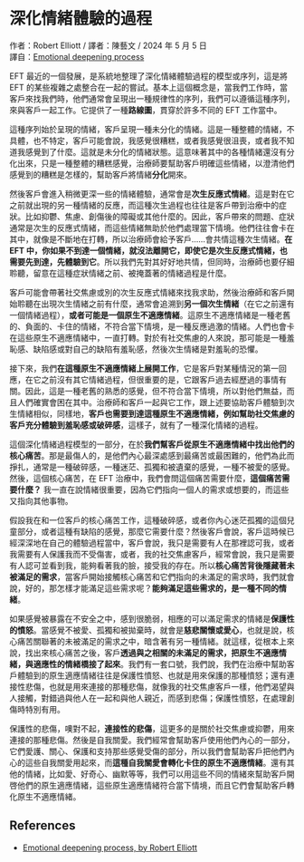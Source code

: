 # 深化情緒體驗的過程
作者：Robert Elliott / 譯者：陳藝文 / 2024 年 5 月 5 日<br />
譯自：[Emotional deepening process](https://youtube.com/watch?v=kNRg2DFtgOw)

EFT 最近的一個發展，是系統地整理了深化情緒體驗過程的模型或序列，這是將 EFT 的某些複雜之處整合在一起的嘗試。基本上這個概念是，當我們工作時，當客戶來找我們時，他們通常會呈現出一種規律性的序列，我們可以遵循這種序列，來與客戶一起工作。它提供了一種**路線圖**，貫穿於許多不同的 EFT 工作當中。

這種序列始於呈現的情緒，客戶呈現一種未分化的情緒。這是一種整體的情緒，不具體，也不特定，客戶可能會說，我感覺很糟糕，或者我感覺很沮喪，或者我不知道我感覺到了什麼。這就是未分化的情緒狀態。這意味著其中的各種情緒還沒有分化出來，只是一種整體的糟糕感覺，治療師要幫助客戶明確這些情緒，以澄清他們感覺到的糟糕是怎樣的，幫助客戶將情緒**分化**開來。

然後客戶會進入稍微更深一些的情緒體驗，通常會是**次生反應式情緒**。這是對在它之前就出現的另一種情緒的反應，而這種次生過程也往往是客戶帶到治療中的症狀。比如抑鬱、焦慮、創傷後的障礙或其他什麼的。因此，客戶帶來的問題、症狀通常是次生的反應式情緒，而這些情緒無助於他們處理當下情境。他們往往會卡在其中，就像是不斷地在打轉，所以治療師會給予客戶……會共情這種次生情緒。**在 EFT 中，你如果不到達一個情緒，就沒法離開它，即使它是次生反應式情緒，也需要先到達，先體驗到它**。所以我們先對其好好地共情，但同時，治療師也要仔細聆聽，留意在這種症狀情緒之前、被掩蓋著的情緒過程是什麼。

客戶可能會帶著社交焦慮或別的次生反應式情緒來找我求助，然後治療師和客戶開始聆聽在出現次生情緒之前有什麼，通常會追溯到**另一個次生情緒**（在它之前還有一個情緒過程），**或者可能是一個原生不適應情緒**。這原生不適應情緒是一種老舊的、負面的、卡住的情緒，不符合當下情境，是一種反應過激的情緒。人們也會卡在這些原生不適應情緒中，一直打轉。對於有社交焦慮的人來說，那可能是一種羞恥感、缺陷感或對自己的缺陷有羞恥感，然後次生情緒是對羞恥的恐懼。

接下來，我們**在這種原生不適應情緒上展開工作**，它是客戶對某種情況的第一回應，在它之前沒有其它情緒過程，但很重要的是，它跟客戶過去經歷過的事情有關。因此，這是一種老舊的熟悉的感覺，但不符合當下情境，所以對他們無益，而且人們確實會困在其中。治療師和客戶一起與它工作，跟上述要協助客戶體驗到次生情緒相似，同樣地，**客戶也需要到達這種原生不適應情緒，例如幫助社交焦慮的客戶充分體驗到羞恥感或破碎感**，這樣子，就有了一種深化情緒的過程。

這個深化情緒過程模型的一部分，在於**我們幫客戶從原生不適應情緒中找出他們的核心痛苦**。那是最傷人的，是他們內心最深處感到最痛苦或最困難的，他們為此而掙扎，通常是一種破碎感，一種迷茫、孤獨和被遺棄的感覺，一種不被愛的感覺。然後，這個核心痛苦，在 EFT 治療中，我們會問這個痛苦需要什麼，**這個痛苦需要什麼？** 我一直在說情緒很重要，因為它們指向一個人的需求或想要的，而這些又指向其他事物。

假設我在和一位客戶的核心痛苦工作，這種破碎感，或者你內心迷茫孤獨的這個兒童部分，或者這種有缺陷的感覺，那麼它需要什麼？然後客戶會說，客戶這時候已經深深地在自己的體驗過程當中，客戶會說，我只是需要有人在那裡認可我，或者我需要有人保護我而不受傷害，或者，我的社交焦慮客戶，經常會說，我只是需要有人認可並看到我，能夠看著我的臉，接受我的存在。所以**核心痛苦背後隱藏著未被滿足的需求**，當客戶開始接觸核心痛苦和它們指向的未滿足的需求時，我們就會說，好的，那怎樣才能滿足這些需求呢？**能夠滿足這些需求的，是一種不同的情緒**。

如果感覺被暴露在不安全之中，感到很脆弱，相應的可以滿足需求的情緒是**保護性的憤怒**。當感覺不被愛、孤獨和被拋棄時，就會是**慈悲關懷或愛心**，也就是說，核心痛苦關聯著的未被滿足的需求之中，暗含著有另一種情緒。就這樣，從根本上來說，找出來核心痛苦之後，客戶**透過與之相關的未滿足的需求，把原生不適應情緒，與適應性的情緒橋接了起來**。我們有一套口號，我們說，我們在治療中幫助客戶體驗到的原生適應情緒往往是保護性憤怒、也就是用來保護的那種憤怒；還有連接性悲傷，也就是用來連接的那種悲傷，就像我的社交焦慮客戶一樣，他們渴望與人接觸，對錯過與他人在一起和與他人親近，而感到悲傷；保護性憤怒，在處理創傷時特別有用。

保護性的悲傷，噢對不起，**連接性的悲傷**，這更多的是關於社交焦慮或抑鬱，用來連接的那種悲傷。然後是自我關愛。我們經常會幫助客戶使用他們內心的一部分，它們愛護、關心、保護和支持那些感覺受傷的部分，所以我們會幫助客戶把他們內心的這些自我關愛用起來，而**這種自我關愛會轉化卡住的原生不適應情緒**。還有其他的情緒，比如愛、好奇心、幽默等等，我們可以用這些不同的情緒來幫助客戶開啓他們的原生適應情緒，這些原生適應情緒符合當下情境，而且它們會幫助客戶轉化原生不適應情緒。

## References
- [Emotional deepening process, by Robert Elliott](s.htm?p=deepening)
